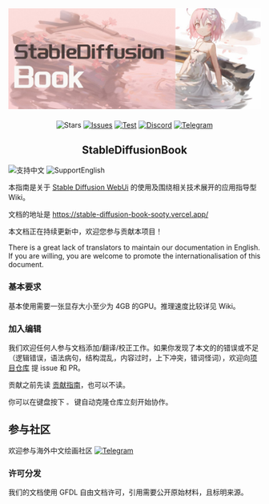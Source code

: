 ![cover](https://raw.githubusercontent.com/adminlove520/StableDiffusionBook/main/resource/site_cover.jpg)
------------------------------------

<p align="center">
  <img src="https://img.shields.io/github/stars/adminlove520/StableDiffusionBook.svg" alt="Stars">
  <a href="https://github.com/adminlove520/StableDiffusionBook/issues"><img src="https://img.shields.io/github/issues/adminlove520/StableDiffusionBook" alt="Issues"></a>
  <a href="https://github.com/adminlove520/StableDiffusionBook/actions/workflows/ci.yml"><img src="https://github.com/adminlove520/StableDiffusionBook/actions/workflows/ci.yml/badge.svg" alt="Test"></a>
  <a href="https://discord.gg/vhsArSSA6K"><img src="https://img.shields.io/discord/1033769426216046622?color=blue&label=Discord-Ai%E7%BB%98%E7%94%BB%E4%B8%AD%E6%96%87%E7%BB%84" alt="Discord"></a>
  <a href="https://t.me/StableDiffusion_CN"><img src="https://img.shields.io/badge/Telegram-Group-blue" alt="Telegram"></a>
</p>
<p align="center">
</p>

<h2 align="center">StableDiffusionBook</h2>

<img src="https://img.shields.io/badge/Lang-ZH-red" alt="支持中文"> <img src="https://img.shields.io/badge/Lang-EN-blue" alt="SupportEnglish">

本指南是关于 [Stable Diffusion WebUi](https://github.com/AUTOMATIC1111/stable-diffusion-webui) 的使用及围绕相关技术展开的应用指导型
Wiki。

文档的地址是 https://stable-diffusion-book-sooty.vercel.app/

本文档正在持续更新中，欢迎您参与贡献本项目！

There is a great lack of translators to maintain our documentation in English. If you are willing, you are welcome to
promote the internationalisation of this document.

### 基本要求

基本使用需要一张显存大小至少为 4GB 的GPU。推理速度比较详见 Wiki。

### 加入编辑

我们欢迎任何人参与文档添加/翻译/校正工作。如果你发现了本文的的错误或不足（逻辑错误，语法病句，结构混乱，内容过时，上下冲突，错词怪词），欢迎向[项目仓库](https://github.com/adminlove520/StableDiffusionBook/)
提 issue 和 PR。

贡献之前先读 [贡献指南](https://draw.dianas.cyou/GettingStarted/contributing/)，也可以不读。

你可以在键盘按下 `。` 键自动克隆仓库立刻开始协作。

## 参与社区

欢迎参与海外中文绘画社区 <a href="https://t.me/StableDiffusion_CN"><img src="https://img.shields.io/badge/Telegram-Group-blue" alt="Telegram"></a>


### 许可分发

我们的文档使用 GFDL 自由文档许可，引用需要公开原始材料，且标明来源。
